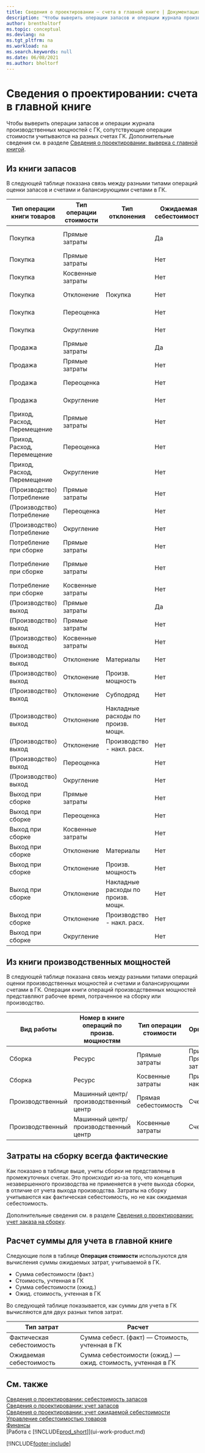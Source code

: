 ```yaml
---
title: Сведения о проектировании — счета в главной книге | Документация Майкрософт
description: 'Чтобы выверить операции запасов и операции журнала производственных мощностей с ГК, сопутствующие операции стоимости учитываются на разных счетах ГК.'
author: brentholtorf
ms.topic: conceptual
ms.devlang: na
ms.tgt_pltfrm: na
ms.workload: na
ms.search.keywords: null
ms.date: 06/08/2021
ms.author: bholtorf
---
```

# <a name="design-details-accounts-in-the-general-ledger"></a>Сведения о проектировании: счета в главной книге
Чтобы выверить операции запасов и операции журнала производственных мощностей с ГК, сопутствующие операции стоимости учитываются на разных счетах ГК. Дополнительные сведения см. в разделе [Сведения о проектировании: выверка с главной книгой](design-details-reconciliation-with-the-general-ledger.md).  

## <a name="from-the-inventory-ledger"></a>Из книги запасов
В следующей таблице показана связь между разными типами операций оценки запасов и счетами и балансирующими счетами в ГК.  

|**Тип операции книги товаров**|**Тип операции стоимости**|**Тип отклонения**|**Ожидаемая себестоимость**|**Организация**|**Балансирующий счет**|  
|--------------------------------|--------------------------|-----------------------|-----------------------|-----------------|---------------------------|  
|Покупка|Прямые затраты||Да|Запасы (промежут.)|Учет зап. по начисл. (промеж.)|  
|Покупка|Прямые затраты||Нет|Запасы|Примен. Прямые затраты|  
|Покупка|Косвенные затраты||Нет|Запасы|Примен. накл. расх.|  
|Покупка|Отклонение|Покупка|Нет|Запасы|Покупка - отклонение|  
|Покупка|Переоценка||Нет|Запасы|Коррекция запасов|  
|Покупка|Округление||Нет|Запасы|Коррекция запасов|  
|Продажа|Прямые затраты||Да|Запасы (промежут.)|Себест. прод. (промежут.)|  
|Продажа|Прямые затраты||Нет|Запасы|Себ. Прод.|  
|Продажа|Переоценка||Нет|Запасы|Коррекция запасов|  
|Продажа|Округление||Нет|Запасы|Коррекция запасов|  
|Приход, Расход, Перемещение|Прямые затраты||Нет|Запасы|Коррекция запасов|  
|Приход, Расход, Перемещение|Переоценка||Нет|Запасы|Коррекция запасов|  
|Приход, Расход, Перемещение|Округление||Нет|Запасы|Коррекция запасов|  
|(Производство) Потребление|Прямые затраты||Нет|Запасы|НЗП|  
|(Производство) Потребление|Переоценка||Нет|Запасы|Коррекция запасов|  
|(Производство) Потребление|Округление||Нет|Запасы|Коррекция запасов|  
|Потребление при сборке|Прямые затраты||Нет|Запасы|Коррекция запасов|  
|Потребление при сборке|Прямые затраты||Нет|Примен. Прямые затраты|Коррекция запасов|  
|Потребление при сборке|Косвенные затраты||Нет|Примен. накл. расх.|Коррекция запасов|  
|(Производство) выход|Прямые затраты||Да|Запасы (промежут.)|НЗП|  
|(Производство) выход|Прямые затраты||Нет|Запасы|НЗП|  
|(Производство) выход|Косвенные затраты||Нет|Запасы|Примен. накл. расх.|  
|(Производство) выход|Отклонение|Материалы|Нет|Запасы|Отклонение по материалам|  
|(Производство) выход|Отклонение|Произв. мощность|Нет|Запасы|Отклонение по произв. мощн.|  
|(Производство) выход|Отклонение|Субподряд|Нет|Запасы|Отклонение по субподряду|  
|(Производство) выход|Отклонение|Накладные расходы по произв. мощн.|Нет|Запасы|Пр. мощн. - откл. накл. расх.|  
|(Производство) выход|Отклонение|Производство - накл. расх.|Нет|Запасы|Произв. - откл. накл. расх.|  
|(Производство) выход|Переоценка||Нет|Запасы|Коррекция запасов|  
|(Производство) выход|Округление||Нет|Запасы|Коррекция запасов|  
|Выход при сборке|Прямые затраты||Нет|Запасы|Коррекция запасов|  
|Выход при сборке|Переоценка||Нет|Запасы|Коррекция запасов|  
|Выход при сборке|Косвенные затраты||Нет|Запасы|Примен. накл. расх.|  
|Выход при сборке|Отклонение|Материалы|Нет|Запасы|Отклонение по материалам|  
|Выход при сборке|Отклонение|Произв. мощность|Нет|Запасы|Отклонение по произв. мощн.|  
|Выход при сборке|Отклонение|Накладные расходы по произв. мощн.|Нет|Запасы|Пр. мощн. - откл. накл. расх.|  
|Выход при сборке|Отклонение|Производство - накл. расх.|Нет|Запасы|Произв. - откл. накл. расх.|  
|Выход при сборке|Округление||Нет|Запасы|Коррекция запасов|  

## <a name="from-the-capacity-ledger"></a>Из книги производственных мощностей
 В следующей таблице показана связь между разными типами операций оценки производственных мощностей и счетами и балансирующими счетами в ГК. Операции книги операций производственных мощностей представляют рабочее время, потраченное на сборку или производство.  

|**Вид работы**|**Номер в книге операций по произв. мощностям**|**Тип операции стоимости**|**Организация**|**Балансирующий счет**|  
|-------------------|------------------------------------|--------------------------|-----------------|---------------------------|  
|Сборка|Ресурс|Прямые затраты|Примен. Прямые затраты|Коррекция запасов|  
|Сборка|Ресурс|Косвенные затраты|Примен. накл. расх.|Коррекция запасов|  
|Производственный|Машинный центр/производственный центр|Прямая себестоимость|Счет НЗП|Примен. Прямые затраты|  
|Производственный|Машинный центр/производственный центр|Косвенные затраты|Счет НЗП|Примен. накл. расх.|  

## <a name="assembly-costs-are-always-actual"></a>Затраты на сборку всегда фактические
 Как показано в таблице выше, учеты сборки не представлены в промежуточных счетах. Это происходит из-за того, что концепция незавершенного производства не применяется в учете выхода сборки, в отличие от учета выхода производства. Затраты на сборку учитываются как фактическая себестоимость, но не как ожидаемая себестоимость.  

 Дополнительные сведения см. в разделе [Сведения о проектировании: учет заказа на сборку](design-details-assembly-order-posting.md).  

## <a name="calculating-the-amount-to-post-to-the-general-ledger"></a>Расчет суммы для учета в главной книге
 Следующие поля в таблице **Операция стоимости** используются для вычисления суммы ожидаемых затрат, учитываемой в ГК.  

-   Сумма себестоимости (факт.)  
-   Стоимость, учтенная в ГК  
-   Сумма себестоимости (ожид.)  
-   Ожид. стоимость, учтенная в ГК  

Во следующей таблице показывается, как суммы для учета в ГК вычисляются для двух разных типов затрат.  

|Тип затрат|Расчет|  
|---------------|-----------------|  
|Фактическая себестоимость|Сумма себест. (факт) — Стоимость, учтенная в ГК|  
|Ожидаемая себестоимость|Сумма себестоимости (ожид.) — ожид. стоимость, учтенная в ГК|  

## <a name="see-also"></a>См. также
 [Сведения о проектировании: себестоимость запасов](design-details-inventory-costing.md)   
 [Сведения о проектировании: учет запасов](design-details-inventory-posting.md)   
 [Сведения о проектировании: учет ожидаемой себестоимости](design-details-expected-cost-posting.md)  
 [Управление себестоимостью товаров](finance-manage-inventory-costs.md)  
 [Финансы](finance.md)  
 [Работа с [!INCLUDE[prod_short](includes/prod_short.md)]](ui-work-product.md)  


[!INCLUDE[footer-include](includes/footer-banner.md)]
